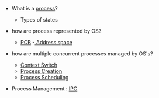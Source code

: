 - What is a [process](ProcessDefinition.md)? 
	- Types of states
- how are process represented by OS?
	- [PCB](./ProcessControlBlock)
	-[ Address space](./ProcessAddressSpace)
- how are multiple concurrent processes managed by OS's?
    - [Context Switch](./Context_Switch)
    - [Process Creation](./ProcessLifeCycle)
    - [Process Scheduling](./CPUSchedulerRole)

- Process Management : [IPC](./InterProcessCommunication)

